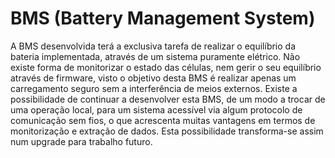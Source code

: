 # BMS (Battery Management System)
A BMS desenvolvida terá a exclusiva tarefa de realizar o equilíbrio da bateria implementada,
através de um sistema puramente elétrico. Não existe forma de monitorizar o estado das células, nem gerir
o seu equilíbrio através de firmware, visto o objetivo desta BMS é realizar apenas um carregamento seguro
sem a interferência de meios externos. Existe a possibilidade de continuar a
desenvolver esta BMS, de um modo a trocar de uma operação local, para um sistema acessível via algum
protocolo de comunicação sem fios, o que acrescenta muitas vantagens em termos de monitorização e extração
de dados. Esta possibilidade transforma-se assim num upgrade para trabalho futuro.
